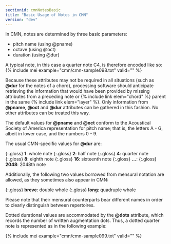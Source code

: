 ```yaml
---
sectionid: cmnNotesBasic
title: "Basic Usage of Notes in CMN"
version: "dev"
---
```


In CMN, notes are determined by three basic parameters:

- pitch name (using @pname)
- octave (using @oct)
- duration (using @dur)

A typical note, in this case a quarter note C4, is therefore encoded like so:
{% include mei example="cmn/cmn-sample098.txt" valid="" %}

Because these attributes may not be required in all situations (such as **@dur** for the notes of a chord), processing software should anticipate retrieving the information that would have been provided by missing attributes from a preceding note or {% include link elem="chord" %} parent in the same {% include link elem="layer" %}. Only information from **@pname**, **@oct** and **@dur** attributes can be gathered in this fashion. No other attributes can be treated this way.

The default values for **@pname** and **@oct** conform to the Acoustical Society of America representation for pitch name; that is, the letters A - G, albeit in lower case, and the numbers 0 - 9.

The usual CMN-specific values for **@dur** are:

{:.gloss}
**1**: whole note
{:.gloss}
**2**: half note
{:.gloss}
**4**: quarter note
{:.gloss}
**8**: eighth note
{:.gloss}
**16**: sixteenth note
{:.gloss}
**…**: 
{:.gloss}
**2048**: 2048th note

Additionally, the following two values borrowed from mensural notation are allowed, as they sometimes also appear in CMN:

{:.gloss}
**breve**: double whole
{:.gloss}
**long**: quadruple whole

Please note that their mensural counterparts bear different names in order to clearly distinguish between repertoires.

Dotted durational values are accommodated by the **@dots** attribute, which records the number of written augmentation dots. Thus, a dotted quarter note is represented as in the following example:

{% include mei example="cmn/cmn-sample099.txt" valid="" %}
